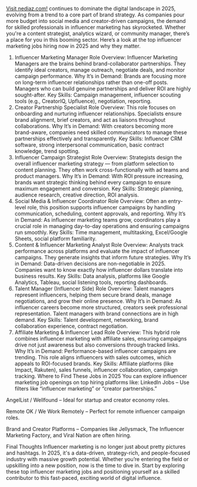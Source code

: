 <a href="https://nediaz.com/blog/top-influencer-marketing-jobs-hiring">Visit nediaz.com!</a> continues to dominate the digital landscape in 2025, evolving from a trend to a core part of brand strategy. As companies pour more budget into social media and creator-driven campaigns, the demand for skilled professionals in influencer marketing has skyrocketed. Whether you're a content strategist, analytics wizard, or community manager, there’s a place for you in this booming sector.
Here’s a look at the top influencer marketing jobs hiring now in 2025 and why they matter.
1. Influencer Marketing Manager
Role Overview:
 Influencer Marketing Managers are the brains behind brand-collaborator partnerships. They identify ideal creators, manage outreach, negotiate deals, and monitor campaign performance.
Why It’s in Demand:
 Brands are focusing more on long-term influencer relationships rather than one-off posts. Managers who can build genuine partnerships and deliver ROI are highly sought-after.
Key Skills: Campaign management, influencer scouting tools (e.g., CreatorIQ, Upfluence), negotiation, reporting.
2. Creator Partnership Specialist
Role Overview:
 This role focuses on onboarding and nurturing influencer relationships. Specialists ensure brand alignment, brief creators, and act as liaisons throughout collaborations.
Why It’s in Demand:
 With creators becoming more brand-aware, companies need skilled communicators to manage these partnerships effectively and transparently.
Key Skills: Influencer CRM software, strong interpersonal communication, basic contract knowledge, trend spotting.
3. Influencer Campaign Strategist
Role Overview:
 Strategists design the overall influencer marketing strategy — from platform selection to content planning. They often work cross-functionally with ad teams and product managers.
Why It’s in Demand:
 With ROI pressure increasing, brands want strategic thinking behind every campaign to ensure maximum engagement and conversion.
Key Skills: Strategic planning, audience research, creative direction, ROI analysis.
4. Social Media & Influencer Coordinator
Role Overview:
 Often an entry-level role, this position supports influencer campaigns by handling communication, scheduling, content approvals, and reporting.
Why It’s in Demand:
 As influencer marketing teams grow, coordinators play a crucial role in managing day-to-day operations and ensuring campaigns run smoothly.
Key Skills: Time management, multitasking, Excel/Google Sheets, social platform familiarity.
5. Content & Influencer Marketing Analyst
Role Overview:
 Analysts track performance across platforms and evaluate the impact of influencer campaigns. They generate insights that inform future strategies.
Why It’s in Demand:
 Data-driven decisions are non-negotiable in 2025. Companies want to know exactly how influencer dollars translate into business results.
Key Skills: Data analysis, platforms like Google Analytics, Tableau, social listening tools, reporting dashboards.
6. Talent Manager (Influencer Side)
Role Overview:
 Talent managers represent influencers, helping them secure brand deals, manage negotiations, and grow their online presence.
Why It’s in Demand:
 As influencer careers become more structured, creators seek professional representation. Talent managers with brand connections are in high demand.
Key Skills: Talent development, networking, brand collaboration experience, contract negotiation.
7. Affiliate Marketing & Influencer Lead
Role Overview:
 This hybrid role combines influencer marketing with affiliate sales, ensuring campaigns drive not just awareness but also conversions through tracked links.
Why It’s in Demand:
 Performance-based influencer campaigns are trending. This role aligns influencers with sales outcomes, which appeals to ROI-focused brands.
Key Skills: Affiliate platforms (like Impact, Rakuten), sales funnels, influencer collaboration, campaign tracking.
Where to Find These Jobs in 2025
You can explore influencer marketing job openings on top hiring platforms like:
LinkedIn Jobs – Use filters like “influencer marketing” or “creator partnerships.”


AngelList / Wellfound – Ideal for startup and creator economy roles.


Remote OK / We Work Remotely – Perfect for remote influencer campaign roles.


Brand and Creator Platforms – Companies like Jellysmack, The Influencer Marketing Factory, and Viral Nation are often hiring.


Final Thoughts
Influencer marketing is no longer just about pretty pictures and hashtags. In 2025, it's a data-driven, strategy-rich, and people-focused industry with massive growth potential. Whether you’re entering the field or upskilling into a new position, now is the time to dive in.
Start by exploring these top influencer marketing jobs and positioning yourself as a skilled contributor to this fast-paced, exciting world of digital influence.

